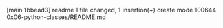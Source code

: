 [main 1bbead3] readme
 1 file changed, 1 insertion(+)
 create mode 100644 0x06-python-classes/README.md
